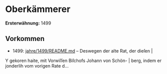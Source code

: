 # Oberkämmerer

**Ersterwähnung:** 1499

## Vorkommen
- 1499: [jahre/1499/README.md](../jahre/1499/README.md) – Deswegen der alte Rat, der dieſen |

Y gekoren haite, mit Vorwiſſen Biſchofs Johann von Schön- |
berg, indem er jonderlih vom vorigen Rate d...
